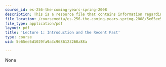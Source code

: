 ```yaml
---
course_id: es-256-the-coming-years-spring-2008
description: This is a resource file that contains information regarding lecture 1.
file_location: /coursemedia/es-256-the-coming-years-spring-2008/5e65ee5d1029fa9a3c9686123260a88a_MITES_256S08_Lec01.pdf
file_type: application/pdf
layout: pdf
title: 'Lecture 1: Introduction and the Recent Past'
type: course
uid: 5e65ee5d1029fa9a3c9686123260a88a

---
```

None